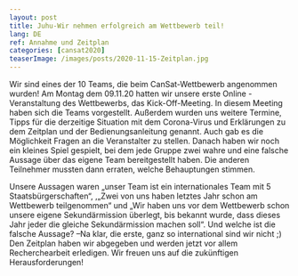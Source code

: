 ```yaml
---
layout: post
title: Juhu-Wir nehmen erfolgreich am Wettbewerb teil!
lang: DE
ref: Annahme und Zeitplan
categories: [cansat2020]
teaserImage: /images/posts/2020-11-15-Zeitplan.jpg
---
```


Wir sind eines der 10 Teams, die beim CanSat-Wettbewerb angenommen wurden! Am Montag dem 09.11.20 hatten wir unsere erste Online - Veranstaltung des Wettbewerbs, das Kick-Off-Meeting. In diesem Meeting haben sich die Teams vorgestellt. Außerdem wurden uns weitere Termine, Tipps für die derzeitige Situation mit dem Corona-Virus und Erklärungen zu dem Zeitplan und der Bedienungsanleitung genannt. Auch gab es die Möglichkeit Fragen an die Veranstalter zu stellen. Danach haben wir noch ein kleines Spiel gespielt, bei dem jede Gruppe zwei wahre und eine falsche Aussage über das eigene Team bereitgestellt haben. Die anderen Teilnehmer mussten dann erraten, welche Behauptungen stimmen. 

Unsere Aussagen waren „unser Team ist ein internationales Team mit 5 Staatsbürgerschaften“, ,„Zwei von uns haben letztes Jahr schon am Wettbewerb teilgenommen“ und „Wir haben uns vor dem Wettbewerb schon unsere eigene Sekundärmission überlegt, bis bekannt wurde, dass dieses Jahr jeder die gleiche Sekundärmission machen soll“. Und welche ist die falsche Aussage? –Na klar, die erste, ganz so international sind wir nicht ;) Den Zeitplan haben wir abgegeben und werden jetzt vor allem Recherchearbeit erledigen. Wir freuen uns auf die zukünftigen Herausforderungen!